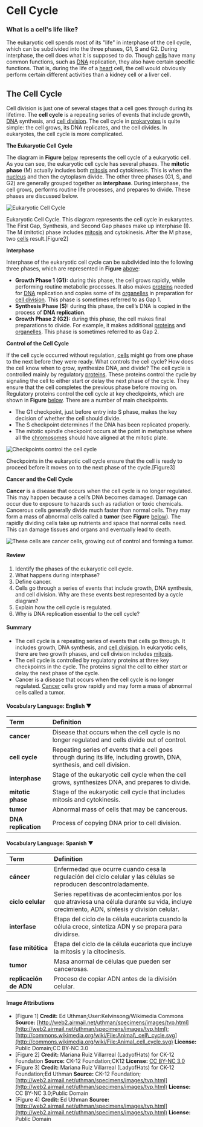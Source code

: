 # Cell Cycle

### **What is a cell's life like?**

The eukaryotic cell spends most of its "life" in interphase of the cell cycle, which can be subdivided into the three phases, G1, S and G2. During interphase, the cell does what it is supposed to do. Though [cells](https://www.ck12.org/c/biology/cells) have many common functions, such as [DNA](https://www.ck12.org/c/biology/dna) replication, they also have certain specific functions. That is, during the life of a [heart](https://www.ck12.org/c/biology/heart) cell, the cell would obviously perform certain different activities than a kidney cell or a liver cell.

## The Cell Cycle

Cell division is just one of several stages that a cell goes through during its lifetime. The **cell cycle** is a repeating series of events that include growth, [DNA](https://www.ck12.org/c/biology/dna) synthesis, and [cell division](https://www.ck12.org/c/biology/cell-division). The cell cycle in [prokaryotes](https://www.ck12.org/c/biology/prokaryotes) is quite simple: the cell grows, its DNA replicates, and the cell divides. In eukaryotes, the cell cycle is more complicated.

**The Eukaryotic Cell Cycle**

The diagram in **Figure** [below](https://www.ck12.org/c/biology/cell-cycle/lesson/Cell-Cycle-BIO/?referrer=concept_details#x-ck12-RXVrYXJ5b3RpYy1DZWxsLUN5Y2xl) represents the cell cycle of a eukaryotic cell. As you can see, the eukaryotic cell cycle has several phases. The **mitotic phase** \(M\) actually includes both [mitosis](https://www.ck12.org/c/biology/mitosis) and cytokinesis. This is when the [nucleus](https://www.ck12.org/c/biology/nucleus) and then the cytoplasm divide. The other three phases \(G1, S, and G2\) are generally grouped together as **interphase**. During interphase, the cell grows, performs routine life processes, and prepares to divide. These phases are discussed below. 

![Eukaryotic Cell Cycle](https://dr282zn36sxxg.cloudfront.net/datastreams/f-d%3Acc0a040c5a6012f2eb0df1c9422a25d89f12c120a9ea13e05dd58db7%2BIMAGE_THUMB_POSTCARD_TINY%2BIMAGE_THUMB_POSTCARD_TINY.1)

Eukaryotic Cell Cycle. This diagram represents the cell cycle in eukaryotes. The First Gap, Synthesis, and Second Gap phases make up interphase \(I\). The M \(mitotic\) phase includes [mitosis](https://www.ck12.org/c/biology/mitosis) and cytokinesis. After the M phase, two [cells](https://www.ck12.org/c/biology/cells) result.\[Figure2\]

**Interphase**

Interphase of the eukaryotic cell cycle can be subdivided into the following three phases, which are represented in **Figure** [above](https://www.ck12.org/c/biology/cell-cycle/lesson/Cell-Cycle-BIO/?referrer=concept_details#x-ck12-RXVrYXJ5b3RpYy1DZWxsLUN5Y2xl):

* **Growth Phase 1 \(G1\):** during this phase, the cell grows rapidly, while performing routine metabolic processes. It also makes [proteins](https://www.ck12.org/c/biology/proteins) needed for [DNA](https://www.ck12.org/c/biology/dna) replication and copies some of its [organelles](https://www.ck12.org/c/biology/organelles) in preparation for [cell division](https://www.ck12.org/c/biology/cell-division).  This phase is sometimes referred to as Gap 1.
* **Synthesis Phase \(S\):** during this phase, the cell’s DNA is copied in the process of **DNA replication**.
* **Growth Phase 2 \(G2\):** during this phase, the cell makes final preparations to divide. For example, it makes additional [proteins](https://www.ck12.org/c/biology/proteins) and [organelles](https://www.ck12.org/c/biology/organelles). This phase is sometimes referred to as Gap 2.

**Control of the Cell Cycle**

If the cell cycle occurred without regulation, [cells](https://www.ck12.org/c/biology/cells) might go from one phase to the next before they were ready. What controls the cell cycle? How does the cell know when to grow, synthesize DNA, and divide? The cell cycle is controlled mainly by regulatory [proteins](https://www.ck12.org/c/biology/proteins). These proteins control the cycle by signaling the cell to either start or delay the next phase of the cycle. They ensure that the cell completes the previous phase before moving on. Regulatory proteins control the cell cycle at key checkpoints, which are shown in **Figure** [below](https://www.ck12.org/c/biology/cell-cycle/lesson/Cell-Cycle-BIO/?referrer=concept_details#x-ck12-VGhlLUNlbGwtQ3ljbGUtYW5kLUNoZWNrcG9pbnRz). There are a number of main checkpoints.

* The G1 checkpoint, just before entry into S phase, makes the key decision of whether the cell should divide.
* The S checkpoint determines if the DNA has been replicated properly.
* The mitotic spindle checkpoint occurs at the point in metaphase where all the [chromosomes](https://www.ck12.org/c/biology/chromosomes) should have aligned at the mitotic plate.

![Checkpoints control the cell cycle](https://dr282zn36sxxg.cloudfront.net/datastreams/f-d%3Abf0f168191ca425686cb93179d6d0690d4b9690da0543fc9be18c0c9%2BIMAGE_THUMB_POSTCARD_TINY%2BIMAGE_THUMB_POSTCARD_TINY.1)

Checkpoints in the eukaryotic cell cycle ensure that the cell is ready to proceed before it moves on to the next phase of the cycle.\[Figure3\]

**Cancer and the Cell Cycle**

**Cancer** is a disease that occurs when the cell cycle is no longer regulated. This may happen because a cell’s DNA becomes damaged. Damage can occur due to exposure to hazards such as radiation or toxic chemicals. Cancerous cells generally divide much faster than normal cells. They may form a mass of abnormal cells called a **tumor** \(see **Figure** [below](https://www.ck12.org/c/biology/cell-cycle/lesson/Cell-Cycle-BIO/?referrer=concept_details#x-ck12-QmlvLTA1LTA1LVR1bW9yLWNlbGxz)\). The rapidly dividing cells take up nutrients and space that normal cells need. This can damage tissues and organs and eventually lead to death.

![These cells are cancer cells, growing out of control and forming a tumor.](https://dr282zn36sxxg.cloudfront.net/datastreams/f-d%3A58ca4b8b45e12b502fd4c6d662baef5bc0a794bca995720a9daa3ccc%2BIMAGE_THUMB_POSTCARD_TINY%2BIMAGE_THUMB_POSTCARD_TINY.1)

#### Review <a id="x-ck12-RXhwbG9yZSBNb3Jl"></a>

1. Identify the phases of the eukaryotic cell cycle.
2. What happens during interphase?
3. Define cancer.
4. Cells go through a series of events that include growth, DNA synthesis, and cell division. Why are these events best represented by a cycle diagram?
5. Explain how the cell cycle is regulated.
6. Why is DNA replication essential to the cell cycle?

#### Summary <a id="x-ck12-U3VtbWFyeQ.."></a>

* The cell cycle is a repeating series of events that cells go through. It includes growth, DNA synthesis, and [cell division](https://www.ck12.org/c/biology/cell-division). In eukaryotic cells, there are two growth phases, and cell division includes [mitosis](https://www.ck12.org/c/biology/mitosis).
* The cell cycle is controlled by regulatory proteins at three key checkpoints in the cycle. The proteins signal the cell to either start or delay the next phase of the cycle.
* Cancer is a disease that occurs when the cell cycle is no longer regulated. [Cancer](https://www.ck12.org/c/biology/cancer) cells grow rapidly and may form a mass of abnormal cells called a tumor.

#### Vocabulary Language: English ▼

| Term | Definition |
| :--- | :--- |
| **cancer** | Disease that occurs when the cell cycle is no longer regulated and cells divide out of control. |
| **cell cycle** | Repeating series of events that a cell goes through during its life, including growth, DNA, synthesis, and cell division. |
| **interphase** | Stage of the eukaryotic cell cycle when the cell grows, synthesizes DNA, and prepares to divide. |
| **mitotic phase** | Stage of the eukaryotic cell cycle that includes mitosis and cytokinesis. |
| **tumor** | Abnormal mass of cells that may be cancerous. |
| **DNA replication** | Process of copying DNA prior to cell division. |

#### Vocabulary Language: Spanish ▼

| Term | Definition |
| :--- | :--- |
| **cáncer** | Enfermedad que ocurre cuando cesa la regulación del ciclo celular y las células se reproducen descontroladamente. |
| **ciclo celular** | Series repetitivas de acontecimientos por los que atraviesa una célula durante su vida, incluye crecimiento, ADN, síntesis y división celular. |
| **interfase** | Etapa del ciclo de la célula eucariota cuando la célula crece, sintetiza ADN y se prepara para dividirse. |
| **fase mitótica** | Etapa del ciclo de la célula eucariota que incluye la mitosis y la citocinesis. |
| **tumor** | Masa anormal de células que pueden ser cancerosas. |
| **replicación de ADN** | Proceso de copiar ADN antes de la división celular. |



#### Image Attributions

* \[Figure 1\] **Credit:** Ed Uthman;User:Kelvinsong/Wikimedia Commons **Source:** [http://web2.airmail.net/uthman/specimens/images/tvp.html](http://web2.airmail.net/uthman/specimens/images/tvp.html);[http://commons.wikimedia.org/wiki/File:Animal\_cell\_cycle.svg](http://commons.wikimedia.org/wiki/File:Animal_cell_cycle.svg) **License:** Public Domain;CC BY-NC 3.0
* \[Figure 2\] **Credit:** Mariana Ruiz Villarreal \(LadyofHats\) for CK-12 Foundation **Source:** CK-12 Foundation;CK12 **License:** [CC BY-NC 3.0](http://creativecommons.org/licenses/by-nc/3.0/)
* \[Figure 3\] **Credit:** Mariana Ruiz Villarreal \(LadyofHats\) for CK-12 Foundation;Ed Uthman **Source:** CK-12 Foundation;[http://web2.airmail.net/uthman/specimens/images/tvp.html](http://web2.airmail.net/uthman/specimens/images/tvp.html) **License:** CC BY-NC 3.0;Public Domain
* \[Figure 4\] **Credit:** Ed Uthman **Source:** [http://web2.airmail.net/uthman/specimens/images/tvp.html](http://web2.airmail.net/uthman/specimens/images/tvp.html) **License:** Public Domain

